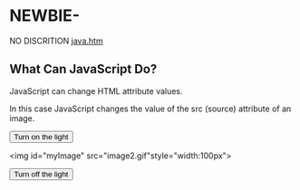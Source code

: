 # NEWBIE-
NO DISCRITION
[java.htm](https://github.com/user-attachments/files/21851057/java.htm)
<html>
<body>

<h2>What Can JavaScript Do?</h2>

<p>JavaScript can change HTML attribute values.</p>

<p>In this case JavaScript changes the value of the src (source) attribute of an image.</p>

<button onclick="document.getElementById('myImage').src='image1.gif'">Turn on the light</button>

<img id="myImage" src="image2.gif"style="width:100px">

<button onclick="document.getElementById('myImage').src='image2.gif' ">Turn off the light</button>

</body>
</html>
